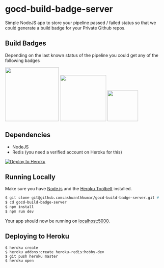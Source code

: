 # gocd-build-badge-server

Simple NodeJS app to store your pipeline passed / failed status so that we could generate a build badge for your Private Github repos.

## Build Badges
Depending on the last known status of the pipeline you could get any of the following badges

<img src="https://raw.githubusercontent.com/ashwanthkumar/gocd-build-badge-server/master/doc/passed.svg" width="175">
<img src="https://raw.githubusercontent.com/ashwanthkumar/gocd-build-badge-server/master/doc/unknown.svg" width="150">
<img src="https://raw.githubusercontent.com/ashwanthkumar/gocd-build-badge-server/master/doc/failed.svg" width="100">

## Dependencies
- NodeJS
- Redis (you need a verified account on Heroku for this)

[![Deploy to Heroku](https://www.herokucdn.com/deploy/button.png)](https://heroku.com/deploy)

## Running Locally

Make sure you have [Node.js](http://nodejs.org/) and the [Heroku Toolbelt](https://toolbelt.heroku.com/) installed.

```sh
$ git clone git@github.com:ashwanthkumar/gocd-build-badge-server.git # or clone your own fork
$ cd gocd-build-badge-server
$ npm install
$ npm run dev
```

Your app should now be running on [localhost:5000](http://localhost:5000/).

## Deploying to Heroku

```
$ heroku create
$ heroku addons:create heroku-redis:hobby-dev
$ git push heroku master
$ heroku open
```
